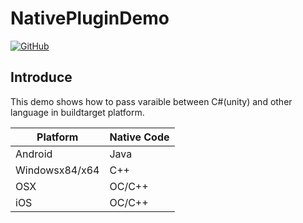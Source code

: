 # NativePluginDemo

[![GitHub](https://img.shields.io/github/license/mashape/apistatus.svg?style=social)](https://github.com/brakmic/OpenCV/blob/master/LICENSE)

## Introduce

This demo shows how to pass varaible between C#(unity) and other language in buildtarget platform.

|Platform|Native Code|
|--|--|
|Android|Java|
|Windowsx84/x64|C++|
|OSX|OC/C++|
|iOS|OC/C++|
